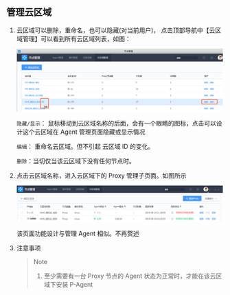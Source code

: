 ## 管理云区域

1. 云区域可以删除，重命名，也可以隐藏(对当前用户)， 点击顶部导航中【云区域管理】可以看到所有云区域列表，如图：

   ![image-20190915233644089](../assets/cloud_manage/image-20190915233644089.png)

   `隐藏/显示`： 鼠标移动到云区域名称的后面，会有一个眼睛的图标，点击可以设计这个云区域在 Agent 管理页面隐藏或显示情况

   `编辑`： 重命名云区域。但不引起 云区域 ID 的变化。

   `删除`：当切仅当该云区域下没有任何节点时。



2. 点击云区域名称，进入云区域下的 Proxy 管理子页面。如图所示

   ![image-20190915234011296](../assets/cloud_manage/image-20190915234011296.png)

   该页面功能设计与管理 Agent 相似。不再赘述

3. 注意事项

   > Note
   >
   > 1. 至少需要有一台 Proxy 节点的 Agent 状态为正常时，才能在该云区域下安装 P-Agent